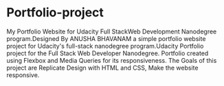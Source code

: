 # Portfolio-project
 My Portfolio Website for Udacity Full StackWeb Development Nanodegree program.Designed By ANUSHA BHAVANAM a simple portfolio website project for Udacity's full-stack nanodegree program.Udacity Portfolio project for the Full Stack Web Developer Nanodegree. Portfolio created using Flexbox and Media Queries for its responsiveness. The Goals of this project are Replicate Design with HTML and CSS,
 Make the website responsive.

 
